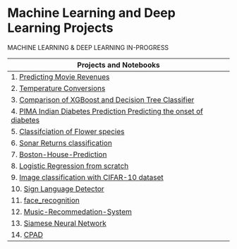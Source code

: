 # Machine Learning and Deep Learning Projects
MACHINE LEARNING &amp; DEEP LEARNING IN-PROGRESS 


| Projects and Notebooks |
|  -------------------- |
| 1.  [Predicting Movie Revenues](https://github.com/ManoBharathi93/Movierevenue) |
| 2.  [Temperature Conversions](https://github.com/ManoBharathi93/Temperature-Conversion) |
| 3.  [Comparison of XGBoost and Decision Tree Classifier](https://github.com/ManoBharathi93/DecisionTreevsXGBoost) |
| 4.  [PIMA Indian Diabetes Prediction Predicting the onset of diabetes](https://github.com/ManoBharathi93/DiabetesPrediction) |
| 5.  [Classifciation of Flower species ](https://github.com/ManoBharathi93/Iris-Flower-Species.) |
| 6.  [Sonar Returns classification](https://github.com/ManoBharathi93/SonarReturns) |
| 7.  [Boston-House-Prediction](https://github.com/ManoBharathi93/Boston-House-Prediction) |
| 8.  [Logistic Regression from scratch](https://github.com/ManoBharathi93/LogisticRegression) |
| 9.  [Image classification with CIFAR-10 dataset](https://github.com/ManoBharathi93/Image-classification-with-CIFAR-10-dataset/tree/main) |
| 10. [Sign Language Detector](https://github.com/ManoBharathi93/Sign_Language_Detector/tree/main) |
| 11. [face_recognition](https://github.com/ManoBharathi93/face_recognition/tree/main) |
| 12. [Music-Recommedation-System](https://github.com/ManoBharathi93/Music-Recommedation-System) |
| 13. [Siamese Neural Network](https://github.com/ManoBharathi93/Siamese_neural_network/tree/main) |
| 14. [CPAD](https://github.com/ManoBharathi93/CPAD/tree/main)
 
     

 

